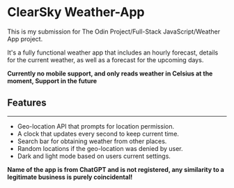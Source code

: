 # ClearSky Weather-App

This is my submission for The Odin Project/Full-Stack JavaScript/Weather App project.

It's a fully functional weather app that includes an hourly forecast, details for the current weather, as well as a forecast for the upcoming days. 

**Currently no mobile support, and only reads weather in Celsius at the moment, Support in the future**

## Features

---

- Geo-location API that prompts for location permission.
- A clock that updates every second to keep current time.
- Search bar for obtaining weather from other places.
- Random locations if the geo-location was denied by user.
- Dark and light mode based on users current settings.

**Name of the app is from ChatGPT and is not registered, any similarity to a legitimate business is purely coincidental!**
